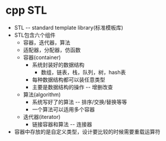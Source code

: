 # cpp STL

- STL -- standard template library(标准模板库)
- STL包含六个组件
	- 容器，迭代器，算法
	- 适配器，分配器，仿函数
	- 容器(container)
		- 系统封装好的数据结构
			- 数组，链表，栈，队列，树，hash表
		- 每种数据结构都可以装任意类型
		- 主要是数据结构的操作 -- 增删改查
	- 算法(algorithm)
		- 系统写好了的算法 -- 排序/交换/替换等等
		- 一个算法可以适用多个容器
	- 迭代器(iterator)
		- 链接容器和算法 -- 连接器
- 容器中存放的是自定义类型，设计要比较的时候需要重载运算符